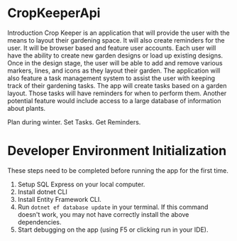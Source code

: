 # CropKeeperApi

Introduction
Crop Keeper is an application that will provide the user with the means to layout their gardening space. It will also create reminders for the user. It will be browser based and feature user accounts. Each user will have the ability to create new garden designs or load up existing designs. Once in the design stage, the user will be able to add and remove various markers, lines, and icons as they layout their garden. The application will also feature a task management system to assist the user with keeping track of their gardening tasks. The app will create tasks based on a garden layout. Those tasks will have reminders for when to perform them. Another potential feature would include access to a large database of information about plants.

Plan during winter. Set Tasks. Get Reminders.

# Developer Environment Initialization
These steps need to be completed before running the app for the first time.

1. Setup SQL Express on your local computer.
2. Install dotnet CLI
3. Install Entity Framework CLI.
5. Run `dotnet ef database update` in your terminal. If this command doesn't work, you may not have correctly install the above dependencies. 
6. Start debugging on the app (using F5 or clicking run in your IDE).